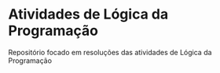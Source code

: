 # Atividades de Lógica da Programação
 Repositório focado em resoluções das atividades de Lógica da Programação
